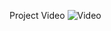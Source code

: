 Project Video
![Video](https://drive.google.com/file/d/1zeYOF320k3PZZHN666qpXEz9d-zGkJ84/view?usp=sharing)

